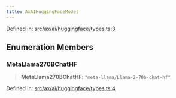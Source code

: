 ```yaml
---
title: AxAIHuggingFaceModel
---
```


Defined in: [src/ax/ai/huggingface/types.ts:3](#apidocs/httpsgithubcomax-llmaxblob3b79ada8d723949fcd8a76c2b6f48cf69d8394f8srcaxaihuggingfacetypestsl3)

## Enumeration Members

<a id="MetaLlama270BChatHF"></a>

### MetaLlama270BChatHF

> **MetaLlama270BChatHF**: `"meta-llama/Llama-2-70b-chat-hf"`

Defined in: [src/ax/ai/huggingface/types.ts:4](#apidocs/httpsgithubcomax-llmaxblob3b79ada8d723949fcd8a76c2b6f48cf69d8394f8srcaxaihuggingfacetypestsl4)
